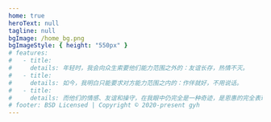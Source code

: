 ```yaml
---
home: true
heroText: null
tagline: null
bgImage: /home_bg.png
bgImageStyle: { height: "550px" }
# features:
#   - title:
#     details: 年轻时，我会向众生索要他们能力范围之外的：友谊长存，热情不灭。
#   - title:
#     details: 如今，我明白只能要求对方能力范围之内的：作伴就好，不用说话。
#   - title:
#     details: 而他们的情感、友谊和操守，在我眼中仍完全是一种奇迹，是恩惠的完全表现。
# footer: BSD Licensed | Copyright © 2020-present gyh
---
```


<script>
export default {
  mounted () {
    var element = document.querySelector(".footer-wrapper")
    if (element) {
        element.parentNode.removeChild(element)
    }
  }
}
</script>
